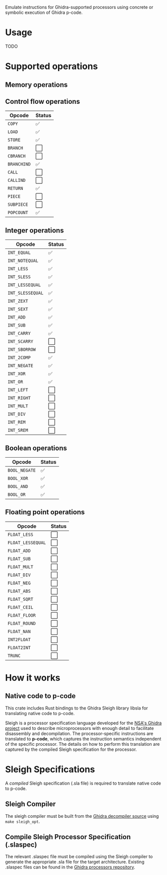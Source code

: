 Emulate instructions for Ghidra-supported processors using concrete or symbolic execution of Ghidra p-code.

# Usage

TODO

# Supported operations

## Memory operations

## Control flow operations

| Opcode      | Status |
| ----------- | ------ |
| `COPY`      | ✅  |
| `LOAD`      | ✅  |
| `STORE`     | ✅  |
| `BRANCH`    | ⬜  |
| `CBRANCH`   | ⬜  |
| `BRANCHIND` | ✅  |
| `CALL`      | ⬜  |
| `CALLIND`   | ⬜  |
| `RETURN`    | ✅  |
| `PIECE`     | ⬜  |
| `SUBPIECE`  | ⬜  |
| `POPCOUNT`  | ✅  |

## Integer operations

| Opcode           | Status |
| ---------------- | ------ |
| `INT_EQUAL`      | ✅  |
| `INT_NOTEQUAL`   | ✅  |
| `INT_LESS`       | ✅  |
| `INT_SLESS`      | ✅  |
| `INT_LESSEQUAL`  | ✅  |
| `INT_SLESSEQUAL` | ✅  |
| `INT_ZEXT`       | ✅  |
| `INT_SEXT`       | ✅  |
| `INT_ADD`        | ✅  |
| `INT_SUB`        | ✅  |
| `INT_CARRY`      | ✅  |
| `INT_SCARRY`     | ⬜  |
| `INT_SBORROW`    | ⬜  |
| `INT_2COMP`      | ✅  |
| `INT_NEGATE`     | ✅  |
| `INT_XOR`        | ✅  |
| `INT_OR`         | ✅  |
| `INT_LEFT`       | ⬜  |
| `INT_RIGHT`      | ⬜  |
| `INT_MULT`       | ⬜  |
| `INT_DIV`        | ⬜  |
| `INT_REM`        | ⬜  |
| `INT_SREM`       | ⬜  |

## Boolean operations

| Opcode        | Status |
| ------------- | ------ |
| `BOOL_NEGATE` | ✅  |
| `BOOL_XOR`    | ✅  |
| `BOOL_AND`    | ✅  |
| `BOOL_OR`     | ✅  |

## Floating point operations

| Opcode            | Status  |
| ----------------- | ------- |
| `FLOAT_LESS`      | ⬜   |
| `FLOAT_LESSEQUAL` | ⬜   |
| `FLOAT_ADD`       | ⬜   |
| `FLOAT_SUB`       | ⬜   |
| `FLOAT_MULT`      | ⬜   |
| `FLOAT_DIV`       | ⬜   |
| `FLOAT_NEG`       | ⬜   |
| `FLOAT_ABS`       | ⬜   |
| `FLOAT_SQRT`      | ⬜   |
| `FLOAT_CEIL`      | ⬜   |
| `FLOAT_FLOOR`     | ⬜   |
| `FLOAT_ROUND`     | ⬜   |
| `FLOAT_NAN`       | ⬜   |
| `INT2FLOAT`       | ⬜   |
| `FLOAT2INT`       | ⬜   |
| `TRUNC`           | ⬜   |

# How it works

## Native code to p-code

This crate includes Rust bindings to the Ghidra Sleigh library libsla for translating native code to p-code.

Sleigh is a processor specification language developed for the [NSA's Ghidra project](https://github.com/NationalSecurityAgency/ghidra) used to describe microprocessors with enough detail to facilitate disassembly and decompilation. The processor-specific instructions are translated to **p-code**, which captures the instruction semantics independent of the specific processor. The details on how to perform this translation are captured by the compiled Sleigh specification for the processor.

# Sleigh Specifications

A _compiled_ Sleigh specification (.sla file) is required to translate native code to p-code.

## Sleigh Compiler

The sleigh compiler must be built from the [Ghidra decompiler source](https://github.com/NationalSecurityAgency/ghidra/blob/stable/Ghidra/Features/Decompiler/src/decompile/cpp) using `make sleigh_opt`.

## Compile Sleigh Processor Specification (.slaspec)

The relevant .slaspec file must be compiled using the Sleigh compiler to generate the appropriate .sla file for the target architecture. Existing .slaspec files can be found in the [Ghidra processors repository](https://github.com/NationalSecurityAgency/ghidra/tree/stable/Ghidra/Processors).
